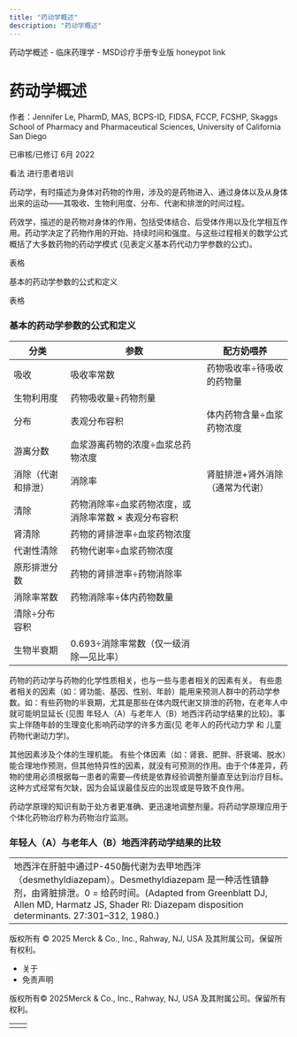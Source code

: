 ```yaml
---
title: "药动学概述"
description: "药动学概述"
---
```


﻿药动学概述 \- 临床药理学 \- MSD诊疗手册专业版 honeypot link

# 药动学概述

作者：Jennifer Le, PharmD, MAS, BCPS-ID, FIDSA, FCCP, FCSHP, Skaggs School of Pharmacy and Pharmaceutical Sciences, University of California
San Diego

已审核/已修订 6月 2022

看法 进行患者培训

药动学，有时描述为身体对药物的作用，涉及的是药物进入、通过身体以及从身体出来的运动—―其吸收、生物利用度、分布、代谢和排泄的时间过程。

药效学，描述的是药物对身体的作用，包括受体结合、后受体作用以及化学相互作用。药动学决定了药物作用的开始、持续时间和强度。与这些过程相关的数学公式概括了大多数药物的药动学模式 (见表定义基本药代动力学参数的公式)。

表格

基本的药动学参数的公式和定义

表格

### 基本的药动学参数的公式和定义

| 分类 | 参数 | 配方奶喂养 |
| --- | --- | --- |
| 吸收 | 吸收率常数 | 药物吸收率÷待吸收的药物量 |
| 生物利用度 | 药物吸收量÷药物剂量 |
| 分布 | 表观分布容积 | 体内药物含量÷血浆药物浓度 |
| 游离分数 | 血浆游离药物的浓度÷血浆总药物浓度 |
| 消除（代谢和排泄） | 消除率 | 肾脏排泄+肾外消除（通常为代谢） |
| 清除 | 药物消除率÷血浆药物浓度，或消除率常数 × 表观分布容积 |
| 肾清除 | 药物的肾排泄率÷血浆药物浓度 |
| 代谢性清除 | 药物代谢率÷血浆药物浓度 |
| 原形排泄分数 | 药物的肾排泄率÷药物消除率 |
| 消除率常数 | 药物消除率÷体内药物数量 |
| 清除÷分布容积 |
| 生物半衰期 | 0.693÷消除率常数（仅一级消除―见比率） |

药物的药动学与药物的化学性质相关，也与一些与患者相关的因素有关。 有些患者相关的因素（如：肾功能、基因、性别、年龄）能用来预测人群中的药动学参数。如：有些药物的半衰期，尤其是那些在体内既代谢又排泄的药物，在老年人中就可能明显延长 (见图 年轻人（A）与老年人（B）地西泮药动学结果的比较)。事实上伴随年龄的生理变化影响药动学的许多方面(见 老年人的药代动力学 和 儿童药物代谢动力学)。

其他因素涉及个体的生理机能。 有些个体因素（如：肾衰、肥胖、肝衰竭、脱水）能合理地作预测，但其他特异性的因素，就没有可预测的作用。由于个体差异，药物的使用必须根据每一患者的需要—传统是依靠经验调整剂量直至达到治疗目标。这种方式经常有欠缺，因为会延误最佳反应的出现或是导致不良作用。

药动学原理的知识有助于处方者更准确、更迅速地调整剂量。将药动学原理应用于个体化药物治疗称为药物治疗监测。

### 年轻人（A）与老年人（B）地西泮药动学结果的比较

|     |
| --- |
| 地西泮在肝脏中通过P-450酶代谢为去甲地西泮（desmethyldiazepam）。Desmethyldiazepam 是一种活性镇静剂，由肾脏排泄。0 = 给药时间。(Adapted from Greenblatt DJ, Allen MD, Harmatz JS, Shader RI: Diazepam disposition determinants. 27:301–312, 1980.)<br> |



版权所有 © 2025
Merck & Co., Inc., Rahway, NJ, USA 及其附属公司。保留所有权利。

- 关于
- 免责声明

版权所有© 2025Merck & Co., Inc., Rahway, NJ, USA 及其附属公司。保留所有权利。

|     |     |
| --- | --- |
|  |  |
